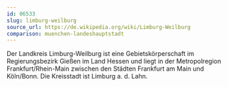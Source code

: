 ```yaml
---
id: 06533
slug: limburg-weilburg
source_url: https://de.wikipedia.org/wiki/Limburg-Weilburg
comparison: muenchen-landeshauptstadt
---
```


Der Landkreis Limburg-Weilburg ist eine Gebietskörperschaft im Regierungsbezirk Gießen im Land Hessen und liegt in der Metropolregion Frankfurt/Rhein-Main zwischen den Städten Frankfurt am Main und Köln/Bonn. Die Kreisstadt ist Limburg a. d. Lahn.
